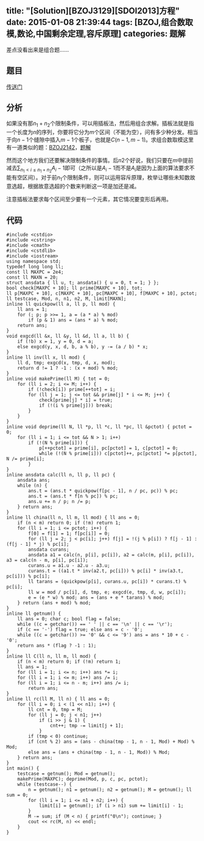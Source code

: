 title: "[Solution][BZOJ3129][SDOI2013]方程"
date: 2015-01-08 21:39:44
tags: [BZOJ,组合数取模,数论,中国剩余定理,容斥原理]
categories: 题解
---
差点没看出来是组合题……
<!--more-->
## 题目
[传送门](http://www.lydsy.com/JudgeOnline/problem.php?id=3129)

## 分析
如果没有那$n_1+n_2$个限制条件，可以用插板法，然后用组合求解。插板法就是指一个长度为$n$的序列，你要将它分为$m$个区间（不能为空），问有多少种分发。相当于向$n-1$个缝隙中插入$m-1$个板子，也就是$C(n-1,m-1)$。求组合数取模这里有一道类似的题：[BZOJ2142](http://www.lydsy.com/JudgeOnline/problem.php?id=2142)，[题解](http://gaotianyu1350.gitcafe.com/2015/01/08/BZOJ2142-%E7%A4%BC%E7%89%A9/)

然而这个地方我们还要解决限制条件的事情。后$n2$个好说，我们只要在$m$中提前减去$\sum_{n_1<i\leq n_1+n_2}{A_i-1}$即可（之所以是$A_i-1$而不是$A_i$是因为上面的算法要求不能有空区间）。对于前$n_1$个限制条件，则可以运用容斥原理，枚举让哪些未知数故意选超，根据故意选超的个数来判断这一项是加还是减。

注意插板法要求每个区间至少要有一个元素，其它情况要变形后再用。

## 代码
```
#include <cstdio>
#include <cstring>
#include <cmath>
#include <cstdlib>
#include <iostream>
using namespace std;
typedef long long ll;
const ll MAXPC = 2e4;
const ll MAXN = 20;
struct ansdata { ll u, t; ansdata() { u = 0, t = 1; } };
bool check[MAXPC + 10]; ll prime[MAXPC + 10], tot;
ll p[MAXPC + 10], c[MAXPC + 10], pc[MAXPC + 10], f[MAXPC + 10], pctot;
ll testcase, Mod, n, n1, n2, M, limit[MAXN];
inline ll quickpow(ll a, ll p, ll mod) {
    ll ans = 1;
    for (; p; p >>= 1, a = (a * a) % mod)
        if (p & 1) ans = (ans * a) % mod;
    return ans;
}
void exgcd(ll &x, ll &y, ll &d, ll a, ll b) {
    if (!b) x = 1, y = 0, d = a;
    else exgcd(y, x, d, b, a % b), y -= (a / b) * x;
}
inline ll inv(ll x, ll mod) {
    ll d, tmp; exgcd(x, tmp, d, x, mod);
    return d != 1 ? -1 : (x + mod) % mod;
}
inline void makePrime(ll M) { tot = 0;
    for (ll i = 2; i <= M; i++) {
        if (!check[i]) prime[++tot] = i;
        for (ll j = 1; j <= tot && prime[j] * i <= M; j++) {
            check[prime[j] * i] = true;
            if (!(i % prime[j])) break;
        }
    }
}
inline void deprime(ll N, ll *p, ll *c, ll *pc, ll &pctot) { pctot = 0;
    for (ll i = 1; i <= tot && N > 1; i++)
        if (!(N % prime[i])) {
            p[++pctot] = prime[i], pc[pctot] = 1, c[pctot] = 0;
            while (!(N % prime[i])) c[pctot]++, pc[pctot] *= p[pctot], N /= prime[i];
        }
}
inline ansdata calc(ll n, ll p, ll pc) {
    ansdata ans;
    while (n) {
        ans.t = (ans.t * quickpow(f[pc - 1], n / pc, pc)) % pc;
        ans.t = (ans.t * f[n % pc]) % pc;
        ans.u += n / p; n /= p;
    } return ans;
}
inline ll china(ll n, ll m, ll mod) { ll ans = 0;
    if (n < m) return 0; if (!m) return 1; 
    for (ll i = 1; i <= pctot; i++) {
        f[0] = f[1] = 1; f[pc[i]] = 0;
        for (ll j = 2; j < pc[i]; j++) f[j] = !(j % p[i]) ? f[j - 1] : (f[j - 1] * j) % pc[i];
        ansdata curans;
        ansdata a1 = calc(n, p[i], pc[i]), a2 = calc(m, p[i], pc[i]), a3 = calc(n - m, p[i], pc[i]);
        curans.u = a1.u - a2.u - a3.u;
        curans.t = ((a1.t * inv(a2.t, pc[i])) % pc[i] * inv(a3.t, pc[i])) % pc[i];
        ll tarans = (quickpow(p[i], curans.u, pc[i]) * curans.t) % pc[i];
        ll w = mod / pc[i], d, tmp, e; exgcd(e, tmp, d, w, pc[i]);
        e = (e * w) % mod; ans = (ans + e * tarans) % mod;
    } return (ans + mod) % mod;
}
inline ll getnum() {
    ll ans = 0; char c; bool flag = false;
    while ((c = getchar()) == ' ' || c == '\n' || c == '\r');
    if (c == '-') flag = true; else ans = c - '0';
    while ((c = getchar()) >= '0' && c <= '9') ans = ans * 10 + c - '0';
    return ans * (flag ? -1 : 1);
}
inline ll C(ll n, ll m, ll mod) {
    if (n < m) return 0; if (!m) return 1;
    ll ans = 1;
    for (ll i = 1; i <= n; i++) ans *= i;
    for (ll i = 1; i <= m; i++) ans /= i;
    for (ll i = 1; i <= n - m; i++) ans /= i;
        return ans;
}
inline ll rc(ll M, ll n) { ll ans = 0;
    for (ll i = 0; i < (1 << n1); i++) {
        ll cnt = 0, tmp = M;
        for (ll j = 0; j < n1; j++)
            if (i >> j & 1) {
                cnt++; tmp -= limit[j + 1];
            }
        if (tmp < 0) continue;
        if (cnt % 2) ans = (ans - china(tmp - 1, n - 1, Mod) + Mod) % Mod;
        else ans = (ans + china(tmp - 1, n - 1, Mod)) % Mod;
    } return ans;
}
int main() {
    testcase = getnum(); Mod = getnum();
    makePrime(MAXPC); deprime(Mod, p, c, pc, pctot);
    while (testcase--) {
        n = getnum(); n1 = getnum(); n2 = getnum(); M = getnum(); ll sum = 0;
        for (ll i = 1; i <= n1 + n2; i++) {
            limit[i] = getnum(); if (i > n1) sum += limit[i] - 1; 
        }
        M -= sum; if (M < n) { printf("0\n"); continue; }
        cout << rc(M, n) << endl;
    }
}
```